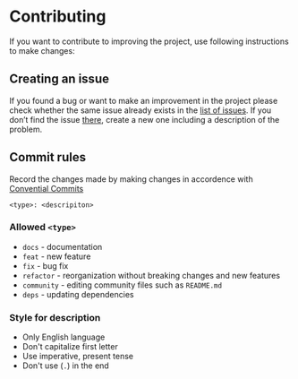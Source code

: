# Contributing

If you want to contribute to improving the project, use following instructions to make changes:

## Creating an issue

If you found a bug or want to make an improvement in the project please check whether the same issue already exists in the [list of issues](https://github.com/OneLiL05/nurekit/issues). If you don’t find the issue [there](https://github.com/OneLiL05/nurekit/issues/new), create a new one including a description of the problem.

## Commit rules

Record the changes made by making changes in accordence with [Convential Commits](https://www.conventionalcommits.org/en/v1.0.0/)

```
<type>: <descripiton>
```

### Allowed `<type>`

- `docs` - documentation
- `feat` - new feature
- `fix` - bug fix
- `refactor` -  reorganization without breaking changes and new features
- `community` - editing community files such as `README.md`
- `deps` - updating dependencies

### Style for description

- Only English language
- Don't capitalize first letter
- Use imperative, present tense
- Don't use (`.`) in the end
